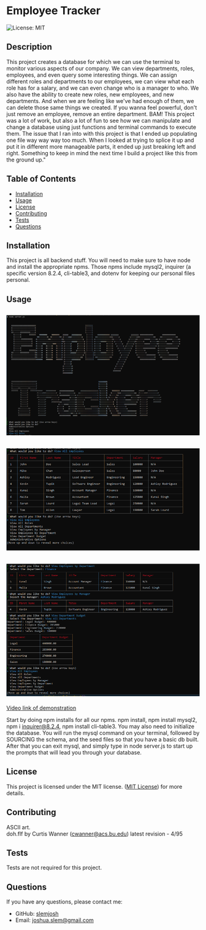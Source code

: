 # Employee Tracker
  ![License: MIT](https://img.shields.io/badge/License-MIT-yellow.svg)

## Description

This project creates a database for which we can use the terminal to monitor various aspects of our company. We can view departments, roles, employees, and even query some interesting things. We can assign different roles and departments to our employees, we can view what each role has for a salary, and we can even change who is a manager to who.  We also have the ability to create new roles, new employees, and new departments. And when we are feeling like we've had enough of them, we can delete those same things we created. If you wanna feel powerful, don't just remove an employee, remove an entire department. BAM!  This project was a lot of work, but also a lot of fun to see how we can manipulate and change a database using just functions and terminal commands to execute them.  The issue that I ran into with this project is that I ended up populating one file way way way too much.  When I looked at trying to splice it up and put it in different more manageable parts, it ended up just breaking left and right.  Something to keep in mind the next time I build a project like this from the ground up."

## Table of Contents

- [Installation](#installation)
- [Usage](#usage)
- [License](#license)
- [Contributing](#contributing)
- [Tests](#tests)
- [Questions](#questions)

## Installation

This project is all backend stuff.  You will need to make sure to have node and install the appropriate npms.  Those npms include mysql2, inquirer (a specific version 8.2.4, cli-table3, and dotenv for keeping our personal files personal.

## Usage
![Employee Tracker example screenshot](/assets/employeetrackerdbexample1.png)
---
![Employee Tracker example screenshot](/assets/employeetrackerdbexample2.png)
---
![Employee Tracker example screenshot](/assets/employeetrackerdbexample3.png)
---
[Video link of demonstration](https://drive.google.com/file/d/1dKqDk0G-KdIYp2ki8z7iKVzLL1JkjgkV/view)

Start by doing npm installs for all our npms.  npm install, npm install mysql2, npm i inquirer@8.2.4, npm install cli-table3. You may also need to initialize the database.  You will run the mysql command on your terminal, followed by SOURCING the schema, and the seed files so that you have a basic db built.  After that you can exit mysql, and simply type in node server.js to start up the prompts that will lead you through your database.

## License

This project is licensed under the MIT license. ([MIT License](https://opensource.org/licenses/MIT)) for more details.

## Contributing

ASCII art.  
doh.flf by Curtis Wanner (cwanner@acs.bu.edu)
latest revision - 4/95

## Tests

Tests are not required for this project.

## Questions

If you have any questions, please contact me:

- GitHub: [slemjosh](https://github.com/slemjosh)
- Email: [joshua.slem@gmail.com](mailto:joshua.slem@gmail.com)